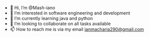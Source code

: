 - 👋 Hi, I’m @Mash-iano
- 👀 I’m interested in software engineering and development
- 🌱 I’m currently learning java and python
- 💞️ I’m looking to collaborate on all tasks available
- 📫 How to reach me is via my email ianmacharia290@gmail.com

<!---
Mash-iano/Mash-iano is a ✨ special ✨ repository because its `README.md` (this file) appears on your GitHub profile.
You can click the Preview link to take a look at your changes.
--->
